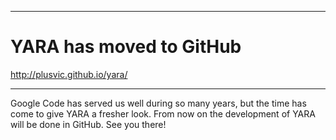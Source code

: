 
---

# YARA has moved to GitHub #

http://plusvic.github.io/yara/

---


Google Code has served us well during so many years, but the time has come to give YARA a fresher look. From now on the development of YARA will be done in GitHub. See you there!